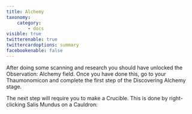 ```yaml
---
title: Alchemy
taxonomy:
    category:
        - docs
visible: true
twitterenable: true
twittercardoptions: summary
facebookenable: false
---
```


After doing some scanning and research you should have unlocked the Observation: Alchemy field. Once you have done this, go to your Thaumonomicon and complete the first step of the Discovering Alchemy stage.

The next step will require you to make a Crucible. This is done by right-clicking Salis Mundus on a Cauldron:

